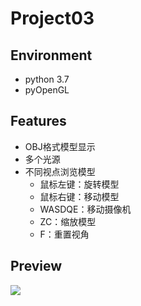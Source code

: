 # Project03

## Environment

- python 3.7
- pyOpenGL

## Features

- OBJ格式模型显示
- 多个光源
- 不同视点浏览模型
  - 鼠标左键：旋转模型
  - 鼠标右键：移动模型
  - WASDQE：移动摄像机
  - ZC：缩放模型
  - F：重置视角

## Preview
![](preview.gif)
